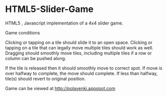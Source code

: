 HTML5-Slider-Game
=================

HTML5 , Javascript implementation of a 4x4 slider game.

Game conditions

Clicking or tapping on a tile should slide it to an open space. 
Clicking or tapping on a tile that can legally move multiple tiles should work as well. 
Dragging should smoothly move tiles, including multiple tiles if a row or column can be pushed along.

If the tile is released then it should smoothly move to correct spot. 
	If move is over halfway to complete, the move should complete. 
	If less than halfway, tile(s) should revert to original position.

Game can be viewed at http://polavenki.appspot.com 